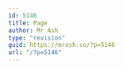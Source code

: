 ```yaml
---
id: 5146
title: Page
author: Mr Ash
type: "revision"
guid: https://mrash.co/?p=5146
url: "/?p=5146"
---
```


